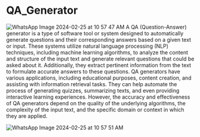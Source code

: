 # QA_Generator

![WhatsApp Image 2024-02-25 at 10 57 47 AM](https://github.com/Rohinikiet/QA_Generator/assets/96356862/7c8f8dad-2908-42e1-83e7-1add07a39513)
A QA (Question-Answer) generator is a type of software tool or system designed to automatically generate questions and their corresponding answers based on a given text or input. These systems utilize natural language processing (NLP) techniques, including machine learning algorithms, to analyze the content and structure of the input text and generate relevant questions that could be asked about it. Additionally, they extract pertinent information from the text to formulate accurate answers to these questions. QA generators have various applications, including educational purposes, content creation, and assisting with information retrieval tasks. They can help automate the process of generating quizzes, summarizing texts, and even providing interactive learning experiences. However, the accuracy and effectiveness of QA generators depend on the quality of the underlying algorithms, the complexity of the input text, and the specific domain or context in which they are applied.

![WhatsApp Image 2024-02-25 at 10 57 51 AM](https://github.com/Rohinikiet/QA_Generator/assets/96356862/194a97b7-9224-478c-9c67-4c2f1d6c7a7f)

